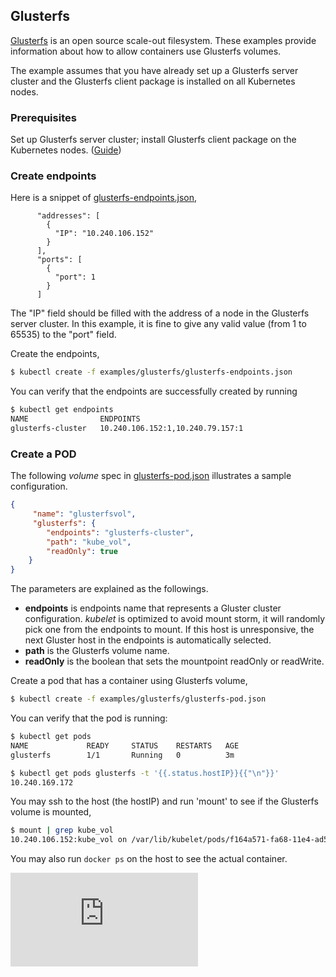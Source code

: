 <!-- BEGIN MUNGE: UNVERSIONED_WARNING -->


<!-- END MUNGE: UNVERSIONED_WARNING -->

## Glusterfs

[Glusterfs](http://www.gluster.org) is an open source scale-out filesystem. These examples provide information about how to allow containers use Glusterfs volumes.

The example assumes that you have already set up a Glusterfs server cluster and the Glusterfs client package is installed on all Kubernetes nodes.

### Prerequisites

Set up Glusterfs server cluster; install Glusterfs client package on the Kubernetes nodes. ([Guide](https://www.howtoforge.com/high-availability-storage-with-glusterfs-3.2.x-on-debian-wheezy-automatic-file-replication-mirror-across-two-storage-servers))

### Create endpoints

Here is a snippet of [glusterfs-endpoints.json](glusterfs-endpoints.json),

```
      "addresses": [
        {
          "IP": "10.240.106.152"
        }
      ],
      "ports": [
        {
          "port": 1
        }
      ]

```

The "IP" field should be filled with the address of a node in the Glusterfs server cluster. In this example, it is fine to give any valid value (from 1 to 65535) to the "port" field. 

Create the endpoints,

```sh
$ kubectl create -f examples/glusterfs/glusterfs-endpoints.json
```

You can verify that the endpoints are successfully created by running

```sh
$ kubectl get endpoints
NAME                ENDPOINTS
glusterfs-cluster   10.240.106.152:1,10.240.79.157:1
```

### Create a POD

The following *volume* spec in [glusterfs-pod.json](glusterfs-pod.json) illustrates a sample configuration.

```json
{
     "name": "glusterfsvol",
     "glusterfs": {
        "endpoints": "glusterfs-cluster",
        "path": "kube_vol",
        "readOnly": true
    }
}
```

The parameters are explained as the followings. 

- **endpoints** is endpoints name that represents a Gluster cluster configuration. *kubelet* is optimized to avoid mount storm, it will randomly pick one from the endpoints to mount. If this host is unresponsive, the next Gluster host in the endpoints is automatically selected. 
- **path** is the Glusterfs volume name. 
- **readOnly** is the boolean that sets the mountpoint readOnly or readWrite. 

Create a pod that has a container using Glusterfs volume,

```sh
$ kubectl create -f examples/glusterfs/glusterfs-pod.json
```

You can verify that the pod is running:

```sh
$ kubectl get pods
NAME             READY     STATUS    RESTARTS   AGE
glusterfs        1/1       Running   0          3m

$ kubectl get pods glusterfs -t '{{.status.hostIP}}{{"\n"}}'
10.240.169.172
```

You may ssh to the host (the hostIP) and run 'mount' to see if the Glusterfs volume is mounted,

```sh
$ mount | grep kube_vol
10.240.106.152:kube_vol on /var/lib/kubelet/pods/f164a571-fa68-11e4-ad5c-42010af019b7/volumes/kubernetes.io~glusterfs/glusterfsvol type fuse.glusterfs (rw,relatime,user_id=0,group_id=0,default_permissions,allow_other,max_read=131072)
```

You may also run `docker ps` on the host to see the actual container.<!-- TAG IS_VERSIONED -->


<!-- BEGIN MUNGE: GENERATED_ANALYTICS -->
[![Analytics](https://kubernetes-site.appspot.com/UA-36037335-10/GitHub/examples/glusterfs/README.md?pixel)]()
<!-- END MUNGE: GENERATED_ANALYTICS -->
